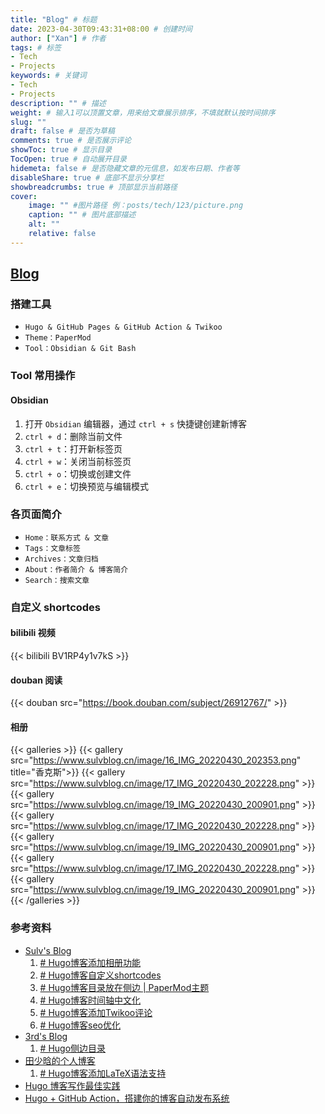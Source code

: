 ```yaml
---
title: "Blog" # 标题
date: 2023-04-30T09:43:31+08:00 # 创建时间
author: ["Xan"] # 作者
tags: # 标签
- Tech 
- Projects 
keywords: # 关键词
- Tech 
- Projects
description: "" # 描述
weight: # 输入1可以顶置文章，用来给文章展示排序，不填就默认按时间排序
slug: ""
draft: false # 是否为草稿
comments: true # 是否展示评论
showToc: true # 显示目录
TocOpen: true # 自动展开目录
hidemeta: false # 是否隐藏文章的元信息，如发布日期、作者等
disableShare: true # 底部不显示分享栏
showbreadcrumbs: true # 顶部显示当前路径
cover:
    image: "" #图片路径 例：posts/tech/123/picture.png
    caption: "" # 图片底部描述
    alt: ""
    relative: false
---
```


## [Blog](https://github.com/Xancoding/Xancoding.github.io)
### 搭建工具
- `Hugo & GitHub Pages & GitHub Action & Twikoo`
- `Theme：PaperMod`
- `Tool：Obsidian & Git Bash`
### Tool 常用操作
#### Obsidian
1. 打开 `Obsidian` 编辑器，通过 `ctrl + s` 快捷键创建新博客
2. `ctrl + d`：删除当前文件
3. `ctrl + t`：打开新标签页
4. `ctrl + w`：关闭当前标签页
5. `ctrl + o`：切换或创建文件
6. `ctrl + e`：切换预览与编辑模式
### 各页面简介
- `Home：联系方式 & 文章`
- `Tags：文章标签`
- `Archives：文章归档`
- `About：作者简介 & 博客简介`
- `Search：搜索文章`
### 自定义 shortcodes
#### bilibili 视频
{{< bilibili  BV1RP4y1v7kS >}}
#### douban 阅读
{{< douban src="https://book.douban.com/subject/26912767/" >}}
#### 相册
{{< galleries >}}
{{< gallery src="https://www.sulvblog.cn/image/16_IMG_20220430_202353.png" title="香克斯">}}
{{< gallery src="https://www.sulvblog.cn/image/17_IMG_20220430_202228.png" >}}
{{< gallery src="https://www.sulvblog.cn/image/19_IMG_20220430_200901.png" >}}
{{< gallery src="https://www.sulvblog.cn/image/17_IMG_20220430_202228.png" >}}
{{< gallery src="https://www.sulvblog.cn/image/19_IMG_20220430_200901.png" >}}
{{< gallery src="https://www.sulvblog.cn/image/17_IMG_20220430_202228.png" >}}
{{< gallery src="https://www.sulvblog.cn/image/19_IMG_20220430_200901.png" >}}
{{< /galleries >}}
### 参考资料
- [Sulv's Blog](https://www.sulvblog.cn/)
	1. [# Hugo博客添加相册功能](https://www.sulvblog.cn/posts/blog/hugo_gallery/)
	2. [# Hugo博客自定义shortcodes](https://www.sulvblog.cn/posts/blog/shortcodes/)
	3. [# Hugo博客目录放在侧边 | PaperMod主题](https://www.sulvblog.cn/posts/blog/hugo_toc_side/)
	4. [# Hugo博客时间轴中文化](https://www.sulvblog.cn/posts/blog/hugo_archives_chinese/)
	5. [# Hugo博客添加Twikoo评论](https://www.sulvblog.cn/posts/blog/hugo_twikoo/)
	6. [# Hugo博客seo优化](https://www.sulvblog.cn/posts/blog/hugo_seo/)
- [3rd's Blog](https://333rd.net/)
	1. [# Hugo侧边目录](https://333rd.net/posts/tech/hugo%E4%BE%A7%E8%BE%B9%E7%9B%AE%E5%BD%95/)
- [田少晗的个人博客](https://shaohanyun.top/)
	1. [# Hugo博客添加LaTeX语法支持](https://shaohanyun.top/posts/env/hugo_mathjax/)
- [Hugo 博客写作最佳实践](https://blog.zhangyingwei.com/posts/2022m4d11h19m42s28/)
- [Hugo + GitHub Action，搭建你的博客自动发布系统](https://www.pseudoyu.com/zh/2022/05/29/deploy_your_blog_using_hugo_and_github_action/)